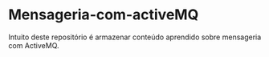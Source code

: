 # Mensageria-com-activeMQ
Intuito deste repositório é armazenar conteúdo aprendido sobre mensageria com ActiveMQ.
